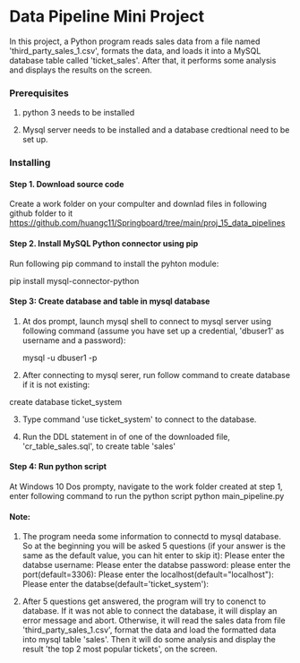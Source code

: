 # Data Pipeline Mini Project

In this project, a Python program reads sales data from a file named 'third_party_sales_1.csv', formats the data, and loads it into a MySQL database table called 'ticket_sales'. After that, it performs some analysis and displays the results on the screen.


### Prerequisites

1. python 3 needs to be installed  

2. Mysql server needs to be installed and a database credtional need to be set up. 


### Installing


#### Step 1. Download source code
Create a work folder on your compulter and downlad files in following github folder to it
https://github.com/huangc11/Springboard/tree/main/proj_15_data_pipelines 

#### Step 2. Install MySQL Python connector using pip
Run following  pip command to install the pyhton module:

pip install mysql-connector-python

#### Step 3: Create database and table in mysql database

 1) At dos prompt,  launch mysql shell to connect to mysql server using following command (assume you have set up a credential,  'dbuser1' as username and a password):
 
     mysql -u dbuser1 -p
 
 2) After  connecting to mysql serer, run follow command to create database if it is not existing:
 
  create database ticket_system
  
 3) Type command 'use ticket_system' to connect to the database.
 
 4) Run the DDL statement in  of one of the downloaded file, 'cr_table_sales.sql',  to create table 'sales'
 

#### Step 4: Run python script

At Windows 10 Dos prompty, navigate to the work folder created at step 1, enter following command to run the python script
python main_pipeline.py

#### Note:
1. The program needa some information to connectd to mysql database. So at the beginning  you will be asked 5 questions (if your answer is the same as the default value, you can hit enter to skip it):
Please enter the databse username:
Please enter the databse password:
please enter the port(default=3306):
Please enter the localhost(default="localhost"):
Please enter the databse(default='ticket_system'):


2. After 5 questions get answered,  the program will try to conenct to database. If it was not able to connect the database, it will display an error message and abort.    Otherwise, it will read the sales data from file  'third_party_sales_1.csv', format the data and load the formatted data into mysql table 'sales'. Then it will do some analysis and display the  result  'the top 2 most popular tickets', on the screen.
